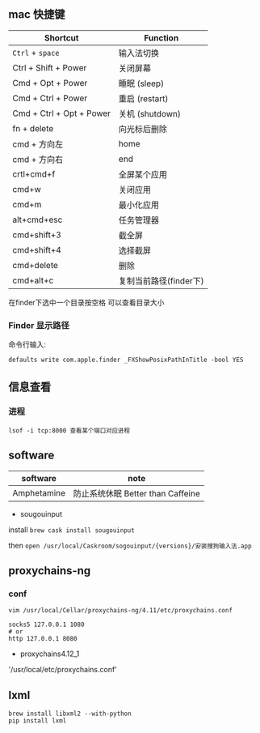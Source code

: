 ## mac 快捷键

**Shortcut** | **Function**
------------- | ----------
`Ctrl` + `space` | 输入法切换
Ctrl + Shift + Power | 关闭屏幕
Cmd + Opt + Power | 睡眠 (sleep)
Cmd + Ctrl + Power | 重启 (restart)
Cmd + Ctrl + Opt + Power | 关机 (shutdown)
fn + delete | 向光标后删除
cmd + 方向左 | home
cmd + 方向右 | end
crtl+cmd+f | 全屏某个应用
cmd+w | 关闭应用
cmd+m | 最小化应用
alt+cmd+esc | 任务管理器
cmd+shift+3 | 截全屏
cmd+shift+4 | 选择截屏
cmd+delete | 删除
cmd+alt+c | 复制当前路径(finder下)

在finder下选中一个目录按空格 可以查看目录大小

### Finder 显示路径

命令行输入:

```
defaults write com.apple.finder _FXShowPosixPathInTitle -bool YES
```

## 信息查看

### 进程

```
lsof -i tcp:8000 查看某个端口对应进程
```

## software

software | note
--- | ----
Amphetamine | 防止系统休眠 Better than Caffeine

* sougouinput

install `brew cask install sougouinput`

then `open /usr/local/Caskroom/sogouinput/{versions}/安装搜狗输入法.app`

## proxychains-ng

### conf

`vim /usr/local/Cellar/proxychains-ng/4.11/etc/proxychains.conf`

```
socks5 127.0.0.1 1080
# or
http 127.0.0.1 8080
```

* proxychains4.12_1

'/usr/local/etc/proxychains.conf'

## lxml

```
brew install libxml2 --with-python
pip install lxml
```
